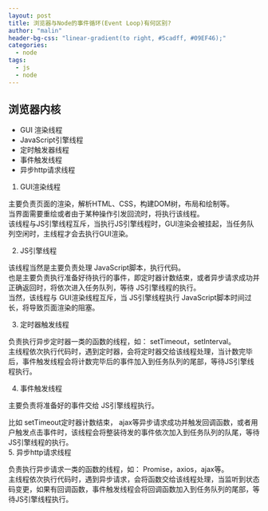 ```yaml
---
layout: post
title: 浏览器与Node的事件循环(Event Loop)有何区别?
author: "malin"
header-bg-css: "linear-gradient(to right, #5cadff, #09EF46);"
categories:
  - node
tags:
  - js
  - node
---
```


## 浏览器内核

- GUI 渲染线程
- JavaScript引擎线程
- 定时触发器线程
- 事件触发线程
- 异步http请求线程

1. GUI渲染线程

主要负责页面的渲染，解析HTML、CSS，构建DOM树，布局和绘制等。  
当界面需要重绘或者由于某种操作引发回流时，将执行该线程。  
该线程与JS引擎线程互斥，当执行JS引擎线程时，GUI渲染会被挂起，当任务队列空闲时，主线程才会去执行GUI渲染。  

2. JS引擎线程

该线程当然是主要负责处理 JavaScript脚本，执行代码。  
也是主要负责执行准备好待执行的事件，即定时器计数结束，或者异步请求成功并正确返回时，将依次进入任务队列，等待 JS引擎线程的执行。  
当然，该线程与 GUI渲染线程互斥，当 JS引擎线程执行 JavaScript脚本时间过长，将导致页面渲染的阻塞。  

3. 定时器触发线程

负责执行异步定时器一类的函数的线程，如： setTimeout，setInterval。  
主线程依次执行代码时，遇到定时器，会将定时器交给该线程处理，当计数完毕后，事件触发线程会将计数完毕后的事件加入到任务队列的尾部，等待JS引擎线程执行。  

4. 事件触发线程

主要负责将准备好的事件交给 JS引擎线程执行。  

比如 setTimeout定时器计数结束， ajax等异步请求成功并触发回调函数，或者用户触发点击事件时，该线程会将整装待发的事件依次加入到任务队列的队尾，等待 JS引擎线程的执行。  
5. 异步http请求线程

负责执行异步请求一类的函数的线程，如： Promise，axios，ajax等。  
主线程依次执行代码时，遇到异步请求，会将函数交给该线程处理，当监听到状态码变更，如果有回调函数，事件触发线程会将回调函数加入到任务队列的尾部，等待JS引擎线程执行。  